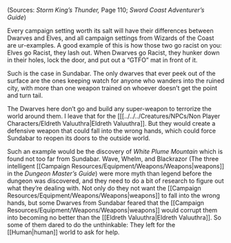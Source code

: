 

(Sources: *Storm King’s Thunder,* Page 110; *Sword Coast Adventurer’s Guide*)

Every campaign setting worth its salt will have their differences between Dwarves and Elves, and all campaign settings from Wizards of the Coast are ur-examples. A good example of this is how those two go racist on you: Elves go Racist, they lash out. When Dwarves go Racist, they hunker down in their holes, lock the door, and put out a “GTFO” mat in front of it.

Such is the case in Sundabar. The only dwarves that ever peek out of the surface are the ones keeping watch for anyone who wanders into the ruined city, with more than one weapon trained on whoever doesn’t get the point and turn tail.

The Dwarves here don’t go and build any super-weapon to terrorize the world around them. I leave that for the [[[../../../Creatures/NPCs/Non Player Characters/Eldreth Valuuthra|Eldreth Valuuthra]]. But they would create a defensive weapon that could fall into the wrong hands, which could force Sundabar to reopen its doors to the outside world.

Such an example would be the discovery of *White Plume Mountain* which is found not too far from Sundabar. Wave, Whelm, and Blackrazor (The three intelligent [[Campaign Resources/Equipment/Weapons/Weapons|weapons]] in the *Dungeon Master’s Guide*) were more myth than legend before the dungeon was discovered, and they need to do a bit of research to figure out what they’re dealing with. Not only do they not want the [[Campaign Resources/Equipment/Weapons/Weapons|weapons]] to fall into the wrong hands, but some Dwarves from Sundabar feared that the [[Campaign Resources/Equipment/Weapons/Weapons|weapons]] would corrupt them into becoming no better than the [[Eldreth Valuuthra|Eldreth Valuuthra]]. So some of them dared to do the unthinkable: They left for the [[Human|human]] world to ask for help.
